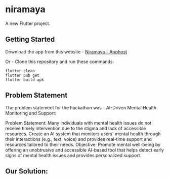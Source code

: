 # niramaya

A new Flutter project.

## Getting Started

Download the app from this website - [Niramaya - Apphost](https://appho.st/d/1uHwjk8U)

Or - Clone this repository and run these commands:
```
flutter clean
flutter pub get
flutter build apk
```
## Problem Statement

The problem statement for the hackathon was -
AI-Driven Mental Health Monitoring and Support:

Problem Statement: Many individuals with mental health issues do not receive timely intervention due to the stigma and lack of accessible resources. Create an AI system that monitors users' mental health through their interactions (e.g., text, voice) and provides real-time support and resources tailored to their needs.
Objective: Promote mental well-being by offering an unobtrusive and accessible AI-based tool that helps detect early signs of mental health issues and provides personalized support.

## Our Solution:







